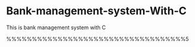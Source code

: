 # Bank-management-system-With-C

This is bank management system with C 

%%%%%%%%%%%%%%%%%%%%%%%%%%%%%%%%%%%5
